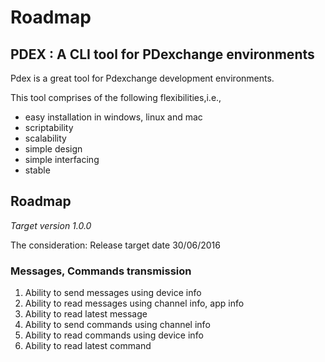 # Roadmap

## PDEX : A CLI tool for PDexchange environments

Pdex is a great tool for Pdexchange development environments.

This tool comprises of the following flexibilities,i.e.,

- easy installation in windows, linux and mac
- scriptability
- scalability
- simple design
- simple interfacing
- stable

## Roadmap

*Target version 1.0.0*

The consideration: Release target date 30/06/2016

### Messages, Commands transmission
 
1. Ability to send messages using device info
1. Ability to read messages using channel info, app info
1. Ability to read latest message
1. Ability to send commands using channel info
1. Ability to read commands using device info
1. Ability to read latest command
